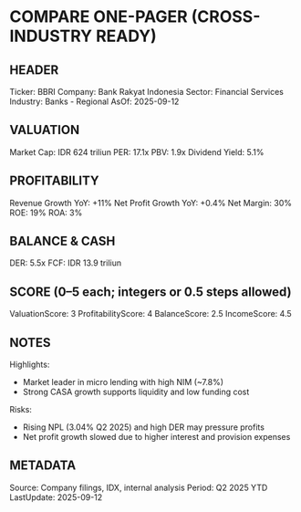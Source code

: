 # COMPARE ONE-PAGER (CROSS-INDUSTRY READY)

## HEADER
Ticker: BBRI
Company: Bank Rakyat Indonesia
Sector: Financial Services
Industry: Banks - Regional
AsOf: 2025-09-12

## VALUATION
Market Cap: IDR 624 triliun
PER: 17.1x
PBV: 1.9x
Dividend Yield: 5.1%

## PROFITABILITY
Revenue Growth YoY: +11%
Net Profit Growth YoY: +0.4%
Net Margin: 30%
ROE: 19%
ROA: 3%

## BALANCE & CASH
DER: 5.5x
FCF: IDR 13.9 triliun

## SCORE (0–5 each; integers or 0.5 steps allowed)
ValuationScore: 3
ProfitabilityScore: 4
BalanceScore: 2.5
IncomeScore: 4.5

## NOTES
Highlights:
- Market leader in micro lending with high NIM (~7.8%)
- Strong CASA growth supports liquidity and low funding cost

Risks:
- Rising NPL (3.04% Q2 2025) and high DER may pressure profits
- Net profit growth slowed due to higher interest and provision expenses

## METADATA
Source: Company filings, IDX, internal analysis
Period: Q2 2025 YTD
LastUpdate: 2025-09-12